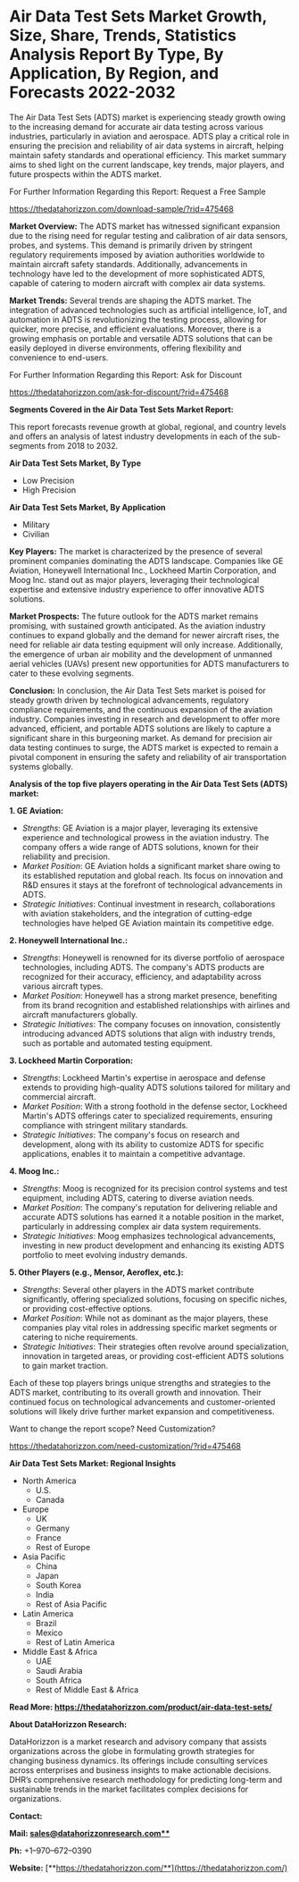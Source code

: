 ﻿# **Air Data Test Sets Market Growth, Size, Share, Trends, Statistics Analysis Report By Type, By Application, By Region, and Forecasts 2022-2032**
The Air Data Test Sets (ADTS) market is experiencing steady growth owing to the increasing demand for accurate air data testing across various industries, particularly in aviation and aerospace. ADTS play a critical role in ensuring the precision and reliability of air data systems in aircraft, helping maintain safety standards and operational efficiency. This market summary aims to shed light on the current landscape, key trends, major players, and future prospects within the ADTS market.

For Further Information Regarding this Report: Request a Free Sample

<https://thedatahorizzon.com/download-sample/?rid=475468>



**Market Overview:** The ADTS market has witnessed significant expansion due to the rising need for regular testing and calibration of air data sensors, probes, and systems. This demand is primarily driven by stringent regulatory requirements imposed by aviation authorities worldwide to maintain aircraft safety standards. Additionally, advancements in technology have led to the development of more sophisticated ADTS, capable of catering to modern aircraft with complex air data systems.

**Market Trends:** Several trends are shaping the ADTS market. The integration of advanced technologies such as artificial intelligence, IoT, and automation in ADTS is revolutionizing the testing process, allowing for quicker, more precise, and efficient evaluations. Moreover, there is a growing emphasis on portable and versatile ADTS solutions that can be easily deployed in diverse environments, offering flexibility and convenience to end-users.

For Further Information Regarding this Report: Ask for Discount

<https://thedatahorizzon.com/ask-for-discount/?rid=475468>



**Segments Covered in the Air Data Test Sets Market Report:**

This report forecasts revenue growth at global, regional, and country levels and offers an analysis of latest industry developments in each of the sub-segments from 2018 to 2032.

**Air Data Test Sets Market, By Type**

- Low Precision
- High Precision

**Air Data Test Sets Market, By Application**

- Military
- Civilian

**Key Players:** The market is characterized by the presence of several prominent companies dominating the ADTS landscape. Companies like GE Aviation, Honeywell International Inc., Lockheed Martin Corporation, and Moog Inc. stand out as major players, leveraging their technological expertise and extensive industry experience to offer innovative ADTS solutions.

**Market Prospects:** The future outlook for the ADTS market remains promising, with sustained growth anticipated. As the aviation industry continues to expand globally and the demand for newer aircraft rises, the need for reliable air data testing equipment will only increase. Additionally, the emergence of urban air mobility and the development of unmanned aerial vehicles (UAVs) present new opportunities for ADTS manufacturers to cater to these evolving segments.

**Conclusion:** In conclusion, the Air Data Test Sets market is poised for steady growth driven by technological advancements, regulatory compliance requirements, and the continuous expansion of the aviation industry. Companies investing in research and development to offer more advanced, efficient, and portable ADTS solutions are likely to capture a significant share in this burgeoning market. As demand for precision air data testing continues to surge, the ADTS market is expected to remain a pivotal component in ensuring the safety and reliability of air transportation systems globally.

**Analysis of the top five players operating in the Air Data Test Sets (ADTS) market:**

**1. GE Aviation:**

- *Strengths*: GE Aviation is a major player, leveraging its extensive experience and technological prowess in the aviation industry. The company offers a wide range of ADTS solutions, known for their reliability and precision.
- *Market Position*: GE Aviation holds a significant market share owing to its established reputation and global reach. Its focus on innovation and R&D ensures it stays at the forefront of technological advancements in ADTS.
- *Strategic Initiatives*: Continual investment in research, collaborations with aviation stakeholders, and the integration of cutting-edge technologies have helped GE Aviation maintain its competitive edge.

**2. Honeywell International Inc.:**

- *Strengths*: Honeywell is renowned for its diverse portfolio of aerospace technologies, including ADTS. The company's ADTS products are recognized for their accuracy, efficiency, and adaptability across various aircraft types.
- *Market Position*: Honeywell has a strong market presence, benefiting from its brand recognition and established relationships with airlines and aircraft manufacturers globally.
- *Strategic Initiatives*: The company focuses on innovation, consistently introducing advanced ADTS solutions that align with industry trends, such as portable and automated testing equipment.

**3. Lockheed Martin Corporation:**

- *Strengths*: Lockheed Martin's expertise in aerospace and defense extends to providing high-quality ADTS solutions tailored for military and commercial aircraft.
- *Market Position*: With a strong foothold in the defense sector, Lockheed Martin's ADTS offerings cater to specialized requirements, ensuring compliance with stringent military standards.
- *Strategic Initiatives*: The company's focus on research and development, along with its ability to customize ADTS for specific applications, enables it to maintain a competitive advantage.

**4. Moog Inc.:**

- *Strengths*: Moog is recognized for its precision control systems and test equipment, including ADTS, catering to diverse aviation needs.
- *Market Position*: The company's reputation for delivering reliable and accurate ADTS solutions has earned it a notable position in the market, particularly in addressing complex air data system requirements.
- *Strategic Initiatives*: Moog emphasizes technological advancements, investing in new product development and enhancing its existing ADTS portfolio to meet evolving industry demands.

**5. Other Players (e.g., Mensor, Aeroflex, etc.):**

- *Strengths*: Several other players in the ADTS market contribute significantly, offering specialized solutions, focusing on specific niches, or providing cost-effective options.
- *Market Position*: While not as dominant as the major players, these companies play vital roles in addressing specific market segments or catering to niche requirements.
- *Strategic Initiatives*: Their strategies often revolve around specialization, innovation in targeted areas, or providing cost-efficient ADTS solutions to gain market traction.

Each of these top players brings unique strengths and strategies to the ADTS market, contributing to its overall growth and innovation. Their continued focus on technological advancements and customer-oriented solutions will likely drive further market expansion and competitiveness.



Want to change the report scope? Need Customization?

<https://thedatahorizzon.com/need-customization/?rid=475468>

**Air Data Test Sets Market: Regional Insights**

- North America
  - U.S.
  - Canada
- Europe
  - UK
  - Germany
  - France
  - Rest of Europe
- Asia Pacific
  - China
  - Japan
  - South Korea
  - India
  - Rest of Asia Pacific
- Latin America
  - Brazil
  - Mexico
  - Rest of Latin America
- Middle East & Africa
  - UAE
  - Saudi Arabia
  - South Africa
  - Rest of Middle East & Africa

**Read More: https://thedatahorizzon.com/product/air-data-test-sets/**

**About DataHorizzon Research:**

DataHorizzon is a market research and advisory company that assists organizations across the globe in formulating growth strategies for changing business dynamics. Its offerings include consulting services across enterprises and business insights to make actionable decisions. DHR’s comprehensive research methodology for predicting long-term and sustainable trends in the market facilitates complex decisions for organizations.

**Contact:**

**Mail: [sales@datahorizzonresearch.com**](mailto:sales@datahorizzonresearch.com)**

**Ph:** +1–970–672–0390

**Website:** [**https://thedatahorizzon.com/**](https://thedatahorizzon.com/)


